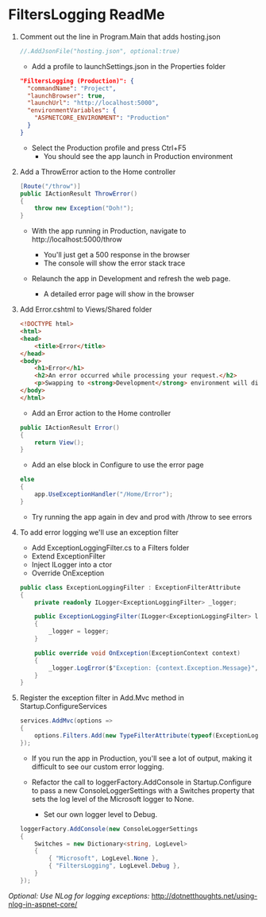 ﻿# FiltersLogging ReadMe

1. Comment out the line in Program.Main that adds hosting.json

    ```csharp
    //.AddJsonFile("hosting.json", optional:true)
    ```

    - Add a profile to launchSettings.json in the Properties folder

    ```json
    "FiltersLogging (Production)": {
      "commandName": "Project",
      "launchBrowser": true,
      "launchUrl": "http://localhost:5000",
      "environmentVariables": {
        "ASPNETCORE_ENVIRONMENT": "Production"
      }
    }
    ```

    - Select the Production profile and press Ctrl+F5
      + You should see the app launch in Production environment

2. Add a ThrowError action to the Home controller

    ```csharp
    [Route("/throw")]
    public IActionResult ThrowError()
    {
        throw new Exception("Doh!");
    }
    ```

    - With the app running in Production, 
      navigate to http://localhost:5000/throw
      + You'll just get a 500 response in the browser
      + The console will show the error stack trace

    - Relaunch the app in Development and refresh the web page.
      + A detailed error page will show in the browser

3. Add Error.cshtml to Views/Shared folder

    ```html
    <!DOCTYPE html>
    <html>
    <head>
        <title>Error</title>
    </head>
    <body>
        <h1>Error</h1>
        <h2>An error occurred while processing your request.</h2>
        <p>Swapping to <strong>Development</strong> environment will display more detailed information about the error that occurred.</p>
    </body>
    </html>
    ```

    - Add an Error action to the Home controller

    ```csharp
    public IActionResult Error()
    {
        return View();
    }
    ```

    - Add an else block in Configure to use the error page

    ```csharp
    else
    {
        app.UseExceptionHandler("/Home/Error");
    }
    ```

    - Try running the app again in dev and prod with /throw to see errors

4. To add error logging we'll use an exception filter

    - Add ExceptionLoggingFilter.cs to a Filters folder
    - Extend ExceptionFilter
    - Inject ILogger<ExceptionLoggingFilter> into a ctor
    - Override OnException

    ```csharp
    public class ExceptionLoggingFilter : ExceptionFilterAttribute
    {
        private readonly ILogger<ExceptionLoggingFilter> _logger;

        public ExceptionLoggingFilter(ILogger<ExceptionLoggingFilter> logger)
        {
            _logger = logger;
        }

        public override void OnException(ExceptionContext context)
        {
            _logger.LogError($"Exception: {context.Exception.Message}", context.Exception);
        }
    }
    ```

5. Register the exception filter in Add.Mvc method in Startup.ConfigureServices

    ```csharp
    services.AddMvc(options =>
    {
        options.Filters.Add(new TypeFilterAttribute(typeof(ExceptionLoggingFilter)));
    });
    ```

    - If you run the app in Production, you'll see a lot of output, 
      making it difficult to see our custom error logging.

    - Refactor the call to loggerFactory.AddConsole in Startup.Configure 
      to pass a new ConsoleLoggerSettings with a Switches property that 
      sets the log level of the Microsoft logger to None.
        + Set our own logger level to Debug.

    ```csharp
    loggerFactory.AddConsole(new ConsoleLoggerSettings
    {
        Switches = new Dictionary<string, LogLevel>
        {
            { "Microsoft", LogLevel.None },
            { "FiltersLogging", LogLevel.Debug },
        }
    });
    ```

*Optional: Use NLog for logging exceptions:* <http://dotnetthoughts.net/using-nlog-in-aspnet-core/>